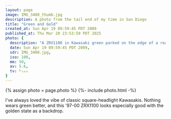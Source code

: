 ```yaml
---
layout: page
image: IMG_3480_thumb.jpg
description: A photo from the tail end of my time in San Diego
title: "Green and Gold"
created_at: Sun Apr 19 09:59:45 PDT 2009
published_at: Thu Mar 20 23:53:59 PDT 2025
photo: {
  description: "A ZRX1100 in Kawasaki green parked on the edge of a road in front of some lightly shrubbed California foothills, just turning gold as the season changes from spring to summer.",
  date: Sun Apr 19 09:59:45 PDT 2009,
  sdr: IMG_3480.jpg,
  iso: 100,
  mm: 50,
  av: 5.6,
  tv: ⅟₅₀₀
}
---
```


{% assign photo = page.photo %}
{%- include photo.html -%}

I've always loved the vibe of classic square-headlight Kawasakis. Nothing wears green better, and this '97-00 ZRX1100 looks especially good with the golden state as a backdrop.

<!-- I was lucky enough to fall into the San Diego Sportbikes meetup group when I started riding. San Diego is a wonderful place to ride a motorcycle and I went on many memorable rides—both daylong and short multidays—with some truly good street riders. -->
